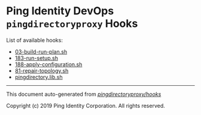 
# Ping Identity DevOps `pingdirectoryproxy` Hooks
List of available hooks:
* [03-build-run-plan.sh](03-build-run-plan.sh.md)
* [183-run-setup.sh](183-run-setup.sh.md)
* [188-apply-configuration.sh](188-apply-configuration.sh.md)
* [81-repair-topology.sh](81-repair-topology.sh.md)
* [pingdirectory.lib.sh](pingdirectory.lib.sh.md)

---
This document auto-generated from _[pingdirectoryproxy/hooks](https://github.com/pingidentity/pingidentity-docker-builds/blob/master/pingdirectoryproxy/hooks)_

Copyright (c)  2019 Ping Identity Corporation. All rights reserved.
